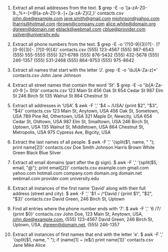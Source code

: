 1. Extract all email addresses from the text.
$ grep -E -o '[a-zA-Z0-9._%+-]+@[a-zA-Z0-9.-]+\.[a-zA-Z]{2,}' contacts.csv
john.doe@example.com
jane.smith@gmail.com
mjohnson@yahoo.com
lharris@hotmail.com
rbrown@company.com
alice.white@domain.org
dgreen@domain.net
eblack@webmail.com
cblue@provider.com
ssilver@university.edu

2. Extract all phone numbers from the text.
$ grep -E -o '\(?[0-9]{3}\)?[-. ]?[0-9]{3}[-. ]?[0-9]{4}' contacts.csv
(555) 123-4567
(555) 987-6543
(555) 555-5555
(555) 321-6789
(555) 876-5432
(555) 432-5678
(555) 246-1357
(555) 531-2468
(555) 864-9753
(555) 975-8642

3. Extract all names that start with the letter ‘J’.
grep -E -o '\bJ[A-Za-z]*' contacts.csv
John
Jane
Johnson

4. Extract all street names that contain the word 'St'.
$ grep -E -o '\b[A-Za-z0-9 ]+ St\b' contacts.csv
123 Main St
456 Oak St
654 Cedar St
987 Elm St
246 Birch St
135 Walnut St
864 Chestnut St
 
5. Extract all addresses in ‘USA’.
$ awk -F ',' '$4 ~ /USA/ {print $2", "$3", "$4}' contacts.csv
 123 Main St,  Anytown,  USA
 456 Oak St,  Sometown,  USA
 789 Pine Rd,  Othertown,  USA
 321 Maple Dr,  Newcity,  USA
 654 Cedar St,  Oldtown,  USA
 987 Elm St,  Smalltown,  USA
 246 Birch St,  Uptown,  USA
 135 Walnut St,  Middletown,  USA
 864 Chestnut St,  Metropolis,  USA
 975 Cypress Ave,  Bigcity,  USA
 
6. Extract the last names of all people.
$ awk -F ',' '{split($1, name, " "); print name[2]}' contacts.csv
Doe
Smith
Johnson
Harris
Brown
White
Green
Black
Blue
Silver
 
7. Extract all email domains (part after the @ sign).
$ awk -F ',' '{split($5, email, "@"); print email[2]}' contacts.csv
example.com
gmail.com
yahoo.com
hotmail.com
company.com
domain.org
domain.net
webmail.com
provider.com
university.edu
 
8.	Extract all instances of the first name ‘David’ along with their full address (street and city).
$ awk -F ',' '$1 ~ /^David / {print $1", "$2", "$3}' contacts.csv
David Green,  246 Birch St,  Uptown

9.	Find all entries where the phone number ends with ‘7’.
$ awk -F ',' '$6 ~ /7$/ {print $0}' contacts.csv
John Doe, 123 Main St, Anytown, USA, john.doe@example.com, (555) 123-4567
David Green, 246 Birch St, Uptown, USA, dgreen@domain.net, (555) 246-1357
 
10.	Extract all instances of first names that end with the letter 'e'.
$ awk -F ',' '{split($1, name, " "); if (name[1] ~ /e$/) print name[1]}' contacts.csv
Jane
Mike
Alice

